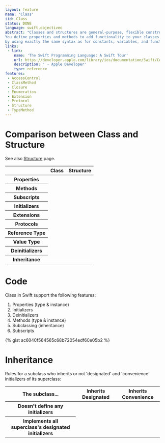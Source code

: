 ```yaml
---
layout: feature
name: 'Class'
iid: Class
status: DONE
language: swift,objectivec
abstract: "Classes and structures are general-purpose, flexible constructs that become the building blocks of your program’s code. 
You define properties and methods to add functionality to your classes and structures 
by using exactly the same syntax as for constants, variables, and functions."
links:
 - link:
    name: 'The Swift Programming Language: A Swift Tour'
    url: https://developer.apple.com/library/ios/documentation/Swift/Conceptual/Swift_Programming_Language/GuidedTour.html#//apple_ref/doc/uid/TP40014097-CH2-ID1
    description: ' - Apple Developer'
    type: reference
features:
 - AccessControl
 - ClassMethod
 - Closure
 - Enumeration
 - Extension
 - Protocol
 - Structure
 - TypeMethod
---
```


# Comparison between Class and Structure

See also [Structure](/Structure) page.

<table class="table table-striped table-hover">
  <thead>
    <tr>
      <th></th>
      <th>Class</th>
      <th>Structure</th>
    </tr>
  </thead>
  <tbody>
    <tr><th>Properties</th><td><span class="glyphicon glyphicon-ok"></span></td><td><span class="glyphicon glyphicon-ok"></span></td></tr>
    <tr><th>Methods</th><td><span class="glyphicon glyphicon-ok"></span></td><td><span class="glyphicon glyphicon-ok"></span></td></tr>
    <tr><th>Subscripts</th><td><span class="glyphicon glyphicon-ok"></span></td><td><span class="glyphicon glyphicon-ok"></span></td></tr>
    <tr><th>Initializers</th><td><span class="glyphicon glyphicon-ok"></span></td><td><span class="glyphicon glyphicon-ok"></span></td></tr>
    <tr><th>Extensions</th><td><span class="glyphicon glyphicon-ok"></span></td><td><span class="glyphicon glyphicon-ok"></span></td></tr>
    <tr><th>Protocols</th><td><span class="glyphicon glyphicon-ok"></span></td><td><span class="glyphicon glyphicon-ok"></span></td></tr>
    <tr><th>Reference Type</th><td><span class="glyphicon glyphicon-ok"></span></td><td></td></tr>
    <tr><th>Value Type</th><td></td><td><span class="glyphicon glyphicon-ok"></span></td></tr>
    <tr><th>Deinitializers</th><td><span class="glyphicon glyphicon-ok"></span></td><td></td></tr>
    <tr><th>Inheritance</th><td><span class="glyphicon glyphicon-ok"></span></td><td></td></tr>
  </tbody>
</table>

# Code

Class in Swift support the following features:

1. Properties (type & instance)
1. Initializers
1. Deinitializers
1. Methods (type & instance)
1. Subclassing (inheritance)
1. Subscripts


{% gist ac6040f564565c68b72054edf60e05b2 %}

<!--
``
//
// Swift 3
//

import UIKit

/*
1) Properties (type & instance)
2) Initializers
3) Deinitializers
4) Methods (type & instance)
5) Subclassing (inheritance)
6) Subscripts
*/
class Vehicule {

  // 1) Type Properties 
  static var count = 0

  // 1) Instance Properties 
  var passengersCapacity = 4
  let zeroTo60: Float
  var color: UIColor

  // 2) Initializers (called 'designated' initializer)
  init(passengers: Int, zeroTo60: Float, color: UIColor = UIColor.black) {
    passengersCapacity = passengers
    self.zeroTo60 = zeroTo60
    self.color = color
    Vehicule.count += 1
  }

  // Use 'convenience' keyword for initializers who call another initializers (called 'convenience' initializer)
  convenience init(zeroTo60: Float) { self.init(passengers: 4, zeroTo60: zeroTo60) }

  convenience init() { self.init(zeroTo60: 6.0) }

  // 3) Deinitializers
  deinit {
    Vehicule.count +-= 1
  }

  // 4) Type Method (you can use 'static' or 'class' keyword)
  class func printCount() {
    print("Count:", count) // Without the classname prefix ('Vehicule.')
  }

  // 4) Instance Method
  func start() {
    // print("(Silence)")
    fatalError("To override in subclass")
  }
}

// 6) Subclassing
// Only one super class, but multiple protocols
class ElectricVehicule : Vehicule {

  let rangePerCharge :Int
  
  // Assign non-optional properies before to call super class initializer
  // Only 'designated' initializer (vs. 'convenience' initializer) can call a superclass 'designated' initializer
  init(passengers: Int, zeroTo60: Float, rangePerCharge :Int) {
    self.rangePerCharge = rangePerCharge                   // assignement non-optional current class properies before...
    super.init(passengers: passengers, zeroTo60: zeroTo60) // ... to call superclass initializer
  }

  convenience init() { self.init(passengers: 4, zeroTo60: zeroTo60, rangePerCharge: 215) }

  // 'override' is mandatory
  override func start() {
    print("(Silence)")
  }

}

// 6) Subclassing
class MotorVehicule : Vehicule {

  let fuelEfficiency :Int
  
  init(passengers: Int, zeroTo60: Float, fuelEfficiency :Int) {
    self.fuelEfficiency = fuelEfficiency
    super.init(passengers: passengers, zeroTo60: zeroTo60)
  }

}

let myCar = Vehicule(passengers: 4, zeroTo60: 2.5)
let hisCar :Vehicule? = Vehicule()
print(Vehicule.count) // = 2

// 3) Implicit use of Deinitializers
hisCar = nil
print(Vehicule.count) // = 1

// By reference
let myWifeCar = myCar
myWifeCar.color = UIColor.red
// myCar.color == UIColor.red

// 4) Type Method
Vehicule.printCount()

// 4) Instance Method
myCar.start()

// 6) Subclassing
let teslaModelS = ElectricVehicule(passengers: 4, zeroTo60: 2.5, rangePerCharge: 315)
var teslaModel3 = ElectricVehicule? = ElectricVehicule()

let bugattiVeyron = MotorVehicule(passengers: 2, zeroTo60: 2.5, fuelEfficiency: 7)
```
-->

# Inheritance

Rules for a subclass who inherits or not 'designated' and 'convenience' initializers of its superclass:

<table class="table table-striped table-hover">
  <thead>
    <tr>
      <th>The subclass...</th>
      <th>Inherits Designated</th>
      <th>Inherits Convenience</th>
    </tr>
  </thead>
  <tbody>
    <tr><th>Doesn't define any initializers</th><td><span class="glyphicon glyphicon-ok"></span></td><td><span class="glyphicon glyphicon-ok"></span></td></tr>
    <tr><th>Implements all superclass's designated initializers</th><td></td><td><span class="glyphicon glyphicon-ok"></span></td></tr>
  </tbody>
</table>
